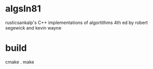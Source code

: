# algsIn81
rusticsankalp's C++ implementations of algortithms 4th ed by robert segewick and kevin wayne

build 
=====
cmake .
make 
